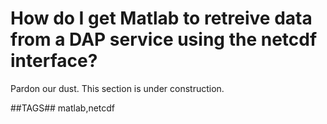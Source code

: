 # How do I get Matlab to retreive data from a DAP service using the netcdf interface?

Pardon our dust.
This section is under construction.

##TAGS##
matlab,netcdf